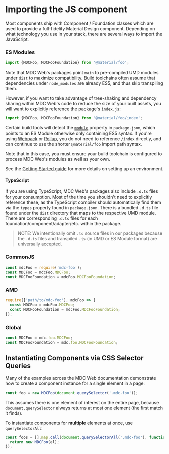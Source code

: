 <!--docs:
title: "Importing JS Components"
navTitle: "Importing JS Components"
layout: landing
section: docs
path: /docs/importing-js/
-->

# Importing the JS component

Most components ship with Component / Foundation classes which are used to provide a full-fidelity Material Design component. Depending on what technology you use in your stack, there are several ways to import the JavaScript.

### ES Modules

```js
import {MDCFoo, MDCFooFoundation} from '@material/foo';
```

Note that MDC Web's packages point `main` to pre-compiled UMD modules under `dist` to maximize compatibility.
Build toolchains often assume that dependencies under `node_modules` are already ES5, and thus skip transpiling them.

However, if you want to take advantage of tree-shaking and dependency sharing within MDC Web's code to reduce the size
of your built assets, you will want to explicitly reference the package's `index.js`:

```js
import {MDCFoo, MDCFooFoundation} from '@material/foo/index';
```

Certain build tools will detect the [`module`](https://github.com/rollup/rollup/wiki/pkg.module) property in `package.json`,
which points to an ES Module otherwise only containing ES5 syntax.
If you're using [Webpack](https://webpack.js.org/) or
[Rollup](https://rollupjs.org/guide/en), you do not need to
reference `/index` directly, and can continue to use the shorter
`@material/foo` import path syntax.

Note that in this case, you must ensure your build toolchain is configured to process MDC Web's modules
as well as your own.

See the [Getting Started guide](getting-started.md) for more details on setting up an environment.

#### TypeScript

If you are using TypeScript, MDC Web's packages also include `.d.ts` files for your consumption.
Most of the time you shouldn't need to explicitly reference these, as the TypeScript compiler should automatically
find them via the `types` property found in `package.json`. There is a bundled `.d.ts` file found under the `dist`
directory that maps to the respective UMD module.
There are corresponding `.d.ts` files for each foundation/component/adapter/etc. within the package.

> NOTE: We intentionally omit `.ts` source files in our packages because the `.d.ts` files and transpiled `.js` (in UMD or ES Module format) are universally accepted.

### CommonJS

```js
const mdcFoo = require('mdc-foo');
const MDCFoo = mdcFoo.MDCFoo;
const MDCFooFoundation = mdcFoo.MDCFooFoundation;
```

### AMD

```js
require(['path/to/mdc-foo'], mdcFoo => {
  const MDCFoo = mdcFoo.MDCFoo;
  const MDCFooFoundation = mdcFoo.MDCFooFoundation;
});
```

### Global

```js
const MDCFoo = mdc.foo.MDCFoo;
const MDCFooFoundation = mdc.foo.MDCFooFoundation;
```

## Instantiating Components via CSS Selector Queries

Many of the examples across the MDC Web documentation demonstrate how to create a component instance for a single element in a page:

```js
const foo = new MDCFoo(document.querySelector('.mdc-foo'));
```

This assumes there is one element of interest on the entire page, because `document.querySelector` always returns at most one element (the first match it finds).

To instantiate components for **multiple** elements at once, use `querySelectorAll`:

```js
const foos = [].map.call(document.querySelectorAll('.mdc-foo'), function(el) {
  return new MDCFoo(el);
});
```
